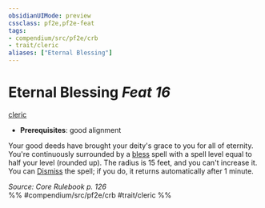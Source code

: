 ```yaml
---
obsidianUIMode: preview
cssclass: pf2e,pf2e-feat
tags:
- compendium/src/pf2e/crb
- trait/cleric
aliases: ["Eternal Blessing"]
---
```

# Eternal Blessing  *Feat 16*  
[cleric](Reference/Rules/Traits/cleric.md "Cleric Class Trait")  

- **Prerequisites**: good alignment

Your good deeds have brought your deity's grace to you for all of eternity. You're continuously surrounded by a [bless](bless.md) spell with a spell level equal to half your level (rounded up). The radius is 15 feet, and you can't increase it. You can [Dismiss](dismiss.md) the spell; if you do, it returns automatically after 1 minute.

*Source: Core Rulebook p. 126*  
%% #compendium/src/pf2e/crb #trait/cleric %%